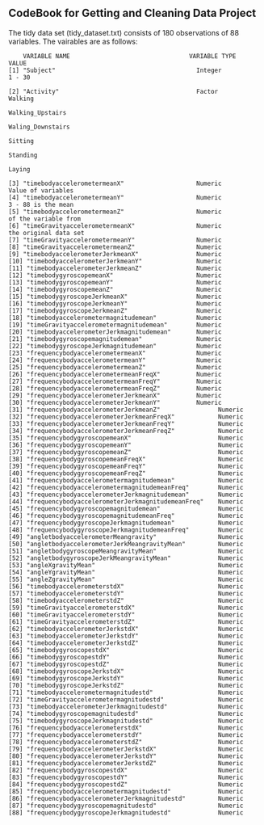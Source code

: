 ## CodeBook for Getting and Cleaning Data Project

The tidy data set (tidy_dataset.txt) consists of 180 observations of 88 variables.
The vairables are as follows:


        VARIABLE NAME                                 VARIABLE TYPE               VALUE                                  
    [1] "Subject"                                       Integer                   1 - 30
    
    [2] "Activity"                                      Factor                    Walking
                                                                                  Walking_Upstairs
                                                                                  Waling_Downstairs
                                                                                  Sitting
                                                                                  Standing
                                                                                  Laying
                                                                                  
    [3] "timebodyaccelerometermeanX"                    Numeric                 Value of variables                     
    [4] "timebodyaccelerometermeanY"                    Numeric                 3 - 88 is the mean
    [5] "timebodyaccelerometermeanZ"                    Numeric                 of the variable from 
    [6] "timeGravityaccelerometermeanX"                 Numeric                 the original data set
    [7] "timeGravityaccelerometermeanY"                 Numeric 
    [8] "timeGravityaccelerometermeanZ"                 Numeric 
    [9] "timebodyaccelerometerJerkmeanX"                Numeric 
    [10] "timebodyaccelerometerJerkmeanY"               Numeric  
    [11] "timebodyaccelerometerJerkmeanZ"               Numeric  
    [12] "timebodygyroscopemeanX"                       Numeric  
    [13] "timebodygyroscopemeanY"                       Numeric  
    [14] "timebodygyroscopemeanZ"                       Numeric  
    [15] "timebodygyroscopeJerkmeanX"                   Numeric  
    [16] "timebodygyroscopeJerkmeanY"                   Numeric  
    [17] "timebodygyroscopeJerkmeanZ"                   Numeric  
    [18] "timebodyaccelerometermagnitudemean"           Numeric  
    [19] "timeGravityaccelerometermagnitudemean"        Numeric  
    [20] "timebodyaccelerometerJerkmagnitudemean"       Numeric  
    [21] "timebodygyroscopemagnitudemean"               Numeric  
    [22] "timebodygyroscopeJerkmagnitudemean"           Numeric  
    [23] "frequencybodyaccelerometermeanX"              Numeric  
    [24] "frequencybodyaccelerometermeanY"              Numeric  
    [25] "frequencybodyaccelerometermeanZ"              Numeric  
    [26] "frequencybodyaccelerometermeanFreqX"          Numeric  
    [27] "frequencybodyaccelerometermeanFreqY"          Numeric  
    [28] "frequencybodyaccelerometermeanFreqZ"          Numeric  
    [29] "frequencybodyaccelerometerJerkmeanX"          Numeric  
    [30] "frequencybodyaccelerometerJerkmeanY"          Numeric  
    [31] "frequencybodyaccelerometerJerkmeanZ"                Numeric  
    [32] "frequencybodyaccelerometerJerkmeanFreqX"            Numeric  
    [33] "frequencybodyaccelerometerJerkmeanFreqY"            Numeric  
    [34] "frequencybodyaccelerometerJerkmeanFreqZ"            Numeric  
    [35] "frequencybodygyroscopemeanX"                        Numeric  
    [36] "frequencybodygyroscopemeanY"                        Numeric  
    [37] "frequencybodygyroscopemeanZ"                        Numeric  
    [38] "frequencybodygyroscopemeanFreqX"                    Numeric  
    [39] "frequencybodygyroscopemeanFreqY"                    Numeric  
    [40] "frequencybodygyroscopemeanFreqZ"                    Numeric  
    [41] "frequencybodyaccelerometermagnitudemean"            Numeric  
    [42] "frequencybodyaccelerometermagnitudemeanFreq"        Numeric  
    [43] "frequencybodyaccelerometerJerkmagnitudemean"        Numeric  
    [44] "frequencybodyaccelerometerJerkmagnitudemeanFreq"    Numeric
    [45] "frequencybodygyroscopemagnitudemean"                Numeric
    [46] "frequencybodygyroscopemagnitudemeanFreq"            Numeric
    [47] "frequencybodygyroscopeJerkmagnitudemean"            Numeric
    [48] "frequencybodygyroscopeJerkmagnitudemeanFreq"        Numeric
    [49] "angletbodyaccelerometerMeangravity"                 Numeric
    [50] "angletbodyaccelerometerJerkMeangravityMean"         Numeric  
    [51] "angletbodygyroscopeMeangravityMean"                 Numeric
    [52] "angletbodygyroscopeJerkMeangravityMean"             Numeric
    [53] "angleXgravityMean"                                  Numeric
    [54] "angleYgravityMean"                                  Numeric
    [55] "angleZgravityMean"                                  Numeric
    [56] "timebodyaccelerometerstdX"                          Numeric
    [57] "timebodyaccelerometerstdY"                          Numeric
    [58] "timebodyaccelerometerstdZ"                          Numeric
    [59] "timeGravityaccelerometerstdX"                       Numeric
    [60] "timeGravityaccelerometerstdY"                       Numeric
    [61] "timeGravityaccelerometerstdZ"                       Numeric
    [62] "timebodyaccelerometerJerkstdX"                      Numeric
    [63] "timebodyaccelerometerJerkstdY"                      Numeric
    [64] "timebodyaccelerometerJerkstdZ"                      Numeric
    [65] "timebodygyroscopestdX"                              Numeric
    [66] "timebodygyroscopestdY"                              Numeric
    [67] "timebodygyroscopestdZ"                              Numeric
    [68] "timebodygyroscopeJerkstdX"                          Numeric
    [69] "timebodygyroscopeJerkstdY"                          Numeric
    [70] "timebodygyroscopeJerkstdZ"                          Numeric
    [71] "timebodyaccelerometermagnitudestd"                  Numeric
    [72] "timeGravityaccelerometermagnitudestd"               Numeric
    [73] "timebodyaccelerometerJerkmagnitudestd"              Numeric
    [74] "timebodygyroscopemagnitudestd"                      Numeric
    [75] "timebodygyroscopeJerkmagnitudestd"                  Numeric 
    [76] "frequencybodyaccelerometerstdX"                     Numeric
    [77] "frequencybodyaccelerometerstdY"                     Numeric
    [78] "frequencybodyaccelerometerstdZ"                     Numeric
    [79] "frequencybodyaccelerometerJerkstdX"                 Numeric
    [80] "frequencybodyaccelerometerJerkstdY"                 Numeric
    [81] "frequencybodyaccelerometerJerkstdZ"                 Numeric
    [82] "frequencybodygyroscopestdX"                         Numeric
    [83] "frequencybodygyroscopestdY"                         Numeric
    [84] "frequencybodygyroscopestdZ"                         Numeric
    [85] "frequencybodyaccelerometermagnitudestd"             Numeric
    [86] "frequencybodyaccelerometerJerkmagnitudestd"         Numeric
    [87] "frequencybodygyroscopemagnitudestd"                 Numeric
    [88] "frequencybodygyroscopeJerkmagnitudestd"             Numeric
